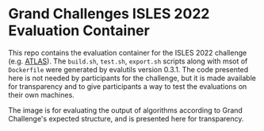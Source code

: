 # Grand Challenges ISLES 2022 Evaluation Container

This repo contains the evaluation container for the ISLES 2022 challenge (e.g. [ATLAS](https://atlas.grand-challenge.org/)). The `build.sh`, `test.sh`, `export.sh` scripts along with msot of `Dockerfile` were generated by evalutils version 0.3.1. The code presented here is not needed by participants for the challenge, but it is made available for transparency and to give participants a way to test the evaluations on their own machines.

The image is for evaluating the output of algorithms according to Grand Challenge's expected structure, and is presented here for transparency.
